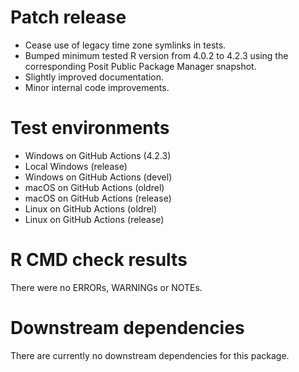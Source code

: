# Patch release

* Cease use of legacy time zone symlinks in tests.
* Bumped minimum tested R version from 4.0.2 to 4.2.3 using the corresponding Posit Public Package Manager snapshot.
* Slightly improved documentation.
* Minor internal code improvements.

# Test environments

* Windows on GitHub Actions (4.2.3)
* Local Windows (release)
* Windows on GitHub Actions (devel)
* macOS on GitHub Actions (oldrel)
* macOS on GitHub Actions (release)
* Linux on GitHub Actions (oldrel)
* Linux on GitHub Actions (release)

# R CMD check results

There were no ERRORs, WARNINGs or NOTEs.

# Downstream dependencies

There are currently no downstream dependencies for this package.
